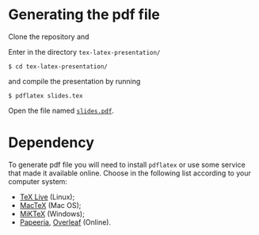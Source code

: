 # Generating the pdf file

Clone the repository and

Enter in the directory `tex-latex-presentation/`

```shell
$ cd tex-latex-presentation/
```

and compile the presentation by running

```shell
$ pdflatex slides.tex
```

Open the file named [`slides.pdf`](https://speakerdeck.com/ajholanda/tex-and-latex).


# Dependency

To generate pdf file you will need to install `pdflatex` or use some
service that made it available online. Choose in the following list
according to your computer system:

- [TeX Live](https://www.tug.org/texlive/) (Linux);
- [MacTeX](http://www.tug.org/mactex/) (Mac OS);
- [MiKTeX](https://miktex.org/) (Windows);
- [Papeeria](https://papeeria.com/), [Overleaf](https://www.overleaf.com/) (Online).
